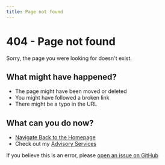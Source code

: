 ```yaml
---
title: Page not found
---
```


# 404 - Page not found

Sorry, the page you were looking for doesn't exist.

## What might have happened?

- The page might have been moved or deleted
- You might have followed a broken link
- There might be a typo in the URL

## What can you do now?

- [Navigate Back to the Homepage](./index.md)
- Check out my [Advisory Services](./services.md)

If you believe this is an error, please [open an issue on GitHub](https://github.com/dwaynekj/blog/issues/new)